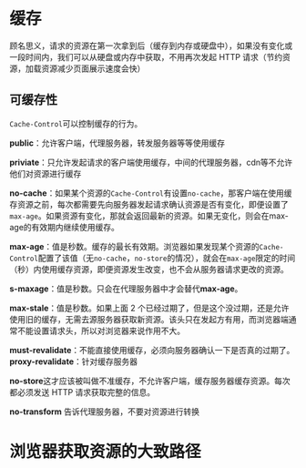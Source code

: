 # 缓存

顾名思义，请求的资源在第一次拿到后（缓存到内存或硬盘中），如果没有变化或一段时间内，我们可以从硬盘或内存中获取，不用再次发起 HTTP 请求（节约资源，加载资源减少页面展示速度会快）

## 可缓存性

`Cache-Control`可以控制缓存的行为。

**public**：允许客户端，代理服务器，转发服务器等等使用缓存

**priviate**：只允许发起请求的客户端使用缓存，中间的代理服务器，cdn等不允许他们对资源进行缓存

**no-cache**：如果某个资源的`Cache-Control`有设置`no-cache`，那客户端在使用缓存资源之前，每次都需要先向服务器发起请求确认资源是否有变化，即便设置了`max-age`。如果资源有变化，那就会返回最新的资源。如果无变化，则会在max-age的有效期内继续使用缓存。

**max-age**：值是秒数。缓存的最长有效期。浏览器如果发现某个资源的`Cache-Control`配置了该值（无`no-cache`，`no-store`的情况），就会在`max-age`限定的时间（秒）内使用缓存资源，即便资源发生改变，也不会从服务器请求更改的资源。

**s-maxage**：值是秒数。只会在代理服务器中才会替代**max-age**。

**max-stale**：值是秒数。如果上面 2 个已经过期了，但是这个没过期，还是允许使用旧的缓存，无需去源服务器获取新资源。该头只在发起方有用，而浏览器端通常不能设置请求头，所以对浏览器来说作用不大。

**must-revalidate**：不能直接使用缓存，必须向服务器确认一下是否真的过期了。
**proxy-revalidate**：针对缓存服务器

**no-store**这才应该被叫做不准缓存，不允许客户端，缓存服务器缓存资源。每次都必须发送 HTTP 请求获取完整的信息。

**no-transform** 告诉代理服务器，不要对资源进行转换

# 浏览器获取资源的大致路径
```flow

```

